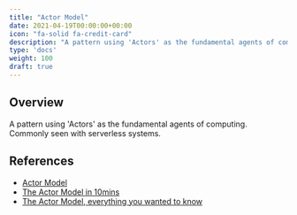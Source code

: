```yaml
---
title: "Actor Model"
date: 2021-04-19T00:00:00+00:00
icon: "fa-solid fa-credit-card"
description: "A pattern using 'Actors' as the fundamental agents of computing. Commonly seen with serverless systems."
type: 'docs'
weight: 100
draft: true
---
```


## Overview

A pattern using 'Actors' as the fundamental agents of computing. Commonly seen with serverless systems.

## References

- [Actor Model](https://en.wikipedia.org/wiki/Actor_model)
- [The Actor Model in 10mins](https://www.brianstorti.com/the-actor-model/)
- [The Actor Model, everything you wanted to know](https://www.youtube.com/watch?v=7erJ1DV_Tlo&feature=emb_logo)
